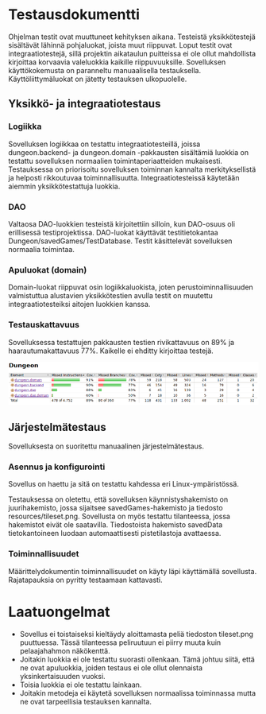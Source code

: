 # Testausdokumentti
Ohjelman testit ovat muuttuneet kehityksen aikana. Testeistä yksikkötestejä sisältävät lähinnä pohjaluokat, joista muut riippuvat. Loput testit ovat integraatiotestejä, sillä projektin aikataulun puitteissa ei ole ollut mahdollista kirjoittaa korvaavia valeluokkia kaikille riippuvuuksille. Sovelluksen käyttökokemusta on paranneltu manuaalisella testauksella.
Käyttöliittymäluokat on jätetty testauksen ulkopuolelle.

## Yksikkö- ja integraatiotestaus
### Logiikka
Sovelluksen logiikkaa on testattu integraatiotesteillä, joissa dungeon.backend- ja dungeon.domain -pakkausten sisältämiä luokkia on testattu sovelluksen normaalien toimintaperiaatteiden mukaisesti. Testauksessa on priorisoitu sovelluksen toiminnan kannalta merkityksellistä ja helposti rikkoutuvaa toiminnallisuutta. Integraatiotesteissä käytetään aiemmin yksikkötestattuja luokkia.

### DAO
Valtaosa DAO-luokkien testeistä kirjoitettiin silloin, kun DAO-osuus oli erillisessä testiprojektissa. DAO-luokat käyttävät testitietokantaa Dungeon/savedGames/TestDatabase. Testit käsittelevät sovelluksen normaalia toimintaa.

### Apuluokat (domain)
Domain-luokat riippuvat osin logiikkaluokista, joten perustoiminnallisuuden valmistuttua alustavien yksikkötestien avulla testit on muutettu integraatiotesteiksi aitojen luokkien kanssa.

### Testauskattavuus
Sovelluksessa testattujen pakkausten testien rivikattavuus on 89% ja haarautumakattavuus 77%. Kaikelle ei ehditty kirjoittaa testejä.

![jacoco](testikattavuus.png)

## Järjestelmätestaus
Sovelluksesta on suoritettu manuaalinen järjestelmätestaus.

### Asennus ja konfigurointi
Sovellus on haettu ja sitä on testattu kahdessa eri Linux-ympäristössä.

Testauksessa on oletettu, että sovelluksen käynnistyshakemisto on juurihakemisto, jossa sijaitsee savedGames-hakemisto ja tiedosto resources/tileset.png. Sovellusta on myös testattu tilanteessa, jossa hakemistot eivät ole saatavilla. Tiedostoista hakemisto savedData tietokantoineen luodaan automaattisesti pistetilastoja avattaessa.

### Toiminnallisuudet
Määrittelydokumentin toiminnallisuudet on käyty läpi käyttämällä sovellusta. Rajatapauksia on pyritty testaamaan kattavasti.

# Laatuongelmat
- Sovellus ei toistaiseksi kieltäydy aloittamasta peliä tiedoston tileset.png puuttuessa. Tässä tilanteessa peliruutuun ei piirry muuta kuin pelaajahahmon näkökenttä.
- Joitakin luokkia ei ole testattu suorasti ollenkaan. Tämä johtuu siitä, että ne ovat apuluokkia, joiden testaus ei ole ollut olennaista yksinkertaisuuden vuoksi.
- Toisia luokkia ei ole testattu lainkaan.
- Joitakin metodeja ei käytetä sovelluksen normaalissa toiminnassa mutta ne ovat tarpeellisia testauksen kannalta.

